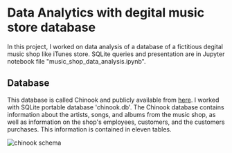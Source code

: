 # Data Analytics with degital music store database
In this project, I worked on data analysis of a database of a fictitious degital music shop like iTunes store. 
SQLite queries and presentation are in Jupyter notebook file "music_shop_data_analysis.ipynb".

## Database
This database is called Chinook and publicly available from [here](https://github.com/lerocha/chinook-database). I worked with SQLite portable database 'chinook.db'. 
The Chinook database contains information about the artists, songs, and albums from the music shop, as well as information on the shop's employees, customers, and the customers purchases. 
This information is contained in eleven tables.

![chinook schema](../main/chinook-schema.svg)
